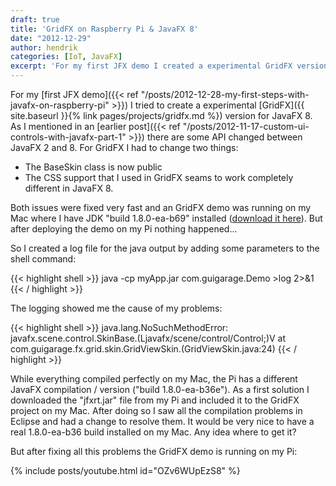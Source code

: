 ```yaml
---
draft: true
title: 'GridFX on Raspberry Pi & JavaFX 8'
date: "2012-12-29"
author: hendrik
categories: [IoT, JavaFX]
excerpt: 'For my first JFX demo I created a experimental GridFX version for JavaFX 8.'
---
```

For my [first JFX demo]({{< ref "/posts/2012-12-28-my-first-steps-with-javafx-on-raspberry-pi" >}}) I tried to create a experimental [GridFX]({{ site.baseurl }}{% link pages/projects/gridfx.md %}) version for JavaFX 8. As I mentioned in an [earlier post]({{< ref "/posts/2012-11-17-custom-ui-controls-with-javafx-part-1" >}}) there are some API changed between JavaFX 2 and 8. For GridFX I had to change two things:

* The BaseSkin class is now public
* The CSS support that I used in GridFX seams to work completely different in JavaFX 8.

Both issues were fixed very fast and an GridFX demo was running on my Mac where I have JDK "build 1.8.0-ea-b69" installed ([download it here](http://jdk8.java.net/download.html)). But after deploying the demo on my Pi nothing happened...

So I created a log file for the java output by adding some parameters to the shell command:

{{< highlight shell >}}
java -cp myApp.jar com.guigarage.Demo >log 2>&1
{{< / highlight >}}

The logging showed me the cause of my problems:

{{< highlight shell >}}
java.lang.NoSuchMethodError: javafx.scene.control.SkinBase.(Ljavafx/scene/control/Control;)V at com.guigarage.fx.grid.skin.GridViewSkin.(GridViewSkin.java:24)
{{< / highlight >}}

While everything compiled perfectly on my Mac, the Pi has a different JavaFX compilation / version ("build 1.8.0-ea-b36e"). As a first solution I downloaded the "jfxrt.jar" file from my Pi and included it to the GridFX project on my Mac. After doing so I saw all the compilation problems in Eclipse and had a change to resolve them. It would be very nice to have a real 1.8.0-ea-b36 build installed on my Mac. Any idea where to get it?

But after fixing all this problems the GridFX demo is running on my Pi:

{% include posts/youtube.html id="OZv6WUpEzS8" %}
